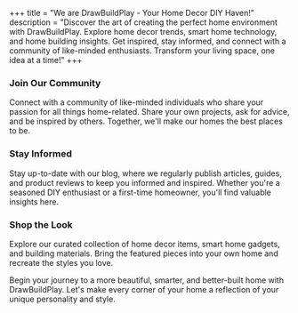 +++
title = "We are DrawBuildPlay - Your Home Decor DIY Haven!"
description = "Discover the art of creating the perfect home environment with DrawBuildPlay. Explore home decor trends, smart home technology, and home building insights. Get inspired, stay informed, and connect with a community of like-minded enthusiasts. Transform your living space, one idea at a time!"
+++


### Join Our Community

Connect with a community of like-minded individuals who share your passion for all things home-related. Share your own projects, ask for advice, and be inspired by others. Together, we'll make our homes the best places to be.

### Stay Informed

Stay up-to-date with our blog, where we regularly publish articles, guides, and product reviews to keep you informed and inspired. Whether you're a seasoned DIY enthusiast or a first-time homeowner, you'll find valuable insights here.

### Shop the Look

Explore our curated collection of home decor items, smart home gadgets, and building materials. Bring the featured pieces into your own home and recreate the styles you love.

Begin your journey to a more beautiful, smarter, and better-built home with DrawBuildPlay. Let's make every corner of your home a reflection of your unique personality and style.
